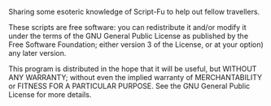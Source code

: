 Sharing some esoteric knowledge of Script-Fu to help out fellow travellers.

These scripts are free software: you can redistribute it and/or modify
it under the terms of the GNU General Public License as published by
the Free Software Foundation; either version 3 of the License, or
at your option) any later version.

This program is distributed in the hope that it will be useful,
but WITHOUT ANY WARRANTY; without even the implied warranty of
MERCHANTABILITY or FITNESS FOR A PARTICULAR PURPOSE.  See the
GNU General Public License for more details.
